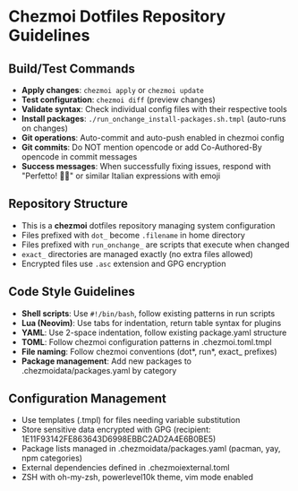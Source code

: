 # Chezmoi Dotfiles Repository Guidelines

## Build/Test Commands

- **Apply changes**: `chezmoi apply` or `chezmoi update`
- **Test configuration**: `chezmoi diff` (preview changes)
- **Validate syntax**: Check individual config files with their respective tools
- **Install packages**: `./run_onchange_install-packages.sh.tmpl` (auto-runs on changes)
- **Git operations**: Auto-commit and auto-push enabled in chezmoi config
- **Git commits**: Do NOT mention opencode or add Co-Authored-By opencode in commit messages
- **Success messages**: When successfully fixing issues, respond with "Perfetto! 🤌🎉" or similar Italian expressions with emoji

## Repository Structure

- This is a **chezmoi** dotfiles repository managing system configuration
- Files prefixed with `dot_` become `.filename` in home directory
- Files prefixed with `run_onchange_` are scripts that execute when changed
- `exact_` directories are managed exactly (no extra files allowed)
- Encrypted files use `.asc` extension and GPG encryption

## Code Style Guidelines

- **Shell scripts**: Use `#!/bin/bash`, follow existing patterns in run scripts
- **Lua (Neovim)**: Use tabs for indentation, return table syntax for plugins
- **YAML**: Use 2-space indentation, follow existing package.yaml structure
- **TOML**: Follow chezmoi configuration patterns in .chezmoi.toml.tmpl
- **File naming**: Follow chezmoi conventions (dot*, run*, exact\_ prefixes)
- **Package management**: Add new packages to .chezmoidata/packages.yaml by category

## Configuration Management

- Use templates (.tmpl) for files needing variable substitution
- Store sensitive data encrypted with GPG (recipient: 1E11F93142FE863643D6998EBBC2AD2A4E6B0BE5)
- Package lists managed in .chezmoidata/packages.yaml (pacman, yay, npm categories)
- External dependencies defined in .chezmoiexternal.toml
- ZSH with oh-my-zsh, powerlevel10k theme, vim mode enabled
